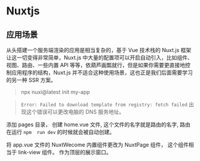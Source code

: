 # Nuxtjs

## 应用场景

从头搭建一个服务端渲染的应用是相当复杂的，基于 Vue 技术栈的 Nuxt.js 框架让这一切变得非常简单，Nuxt.js 中大量的配置项可以开启自动引入，比如组件、视图、路由、一些内置 APl 等等，依葫芦画瓢就行，但是如果你需要更直接地控制应用程序的结构，Nuxt.js 并不适合这种使用场景，这也正是我们后面需要学习的另一种 SSR 方案。

> npx nuxi@latest init my-app

> `Error: Failed to download template from registry: fetch failed` 出现这个错误可以更改电脑的 DNS 服务地址。

添加 pages 目录， 创建 home.vue 文件, 这个文件的名字就是路由的名字, 路由在运行 `npm  run dev` 的时候就会被自动创建。

将 app.vue 文件的 NuxtWecome 内置组件更改为 NuxtPage 组件， 这个组件相当于 link-view 组件。 作为顶层的展示窗口。
